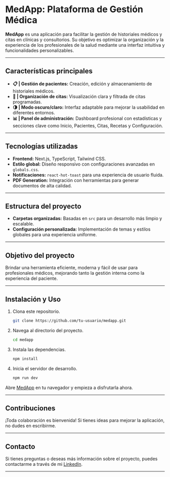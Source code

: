 # **MedApp: Plataforma de Gestión Médica**

**MedApp** es una aplicación para facilitar la gestión de historiales médicos y citas en clínicas y consultorios. Su objetivo es optimizar la organización y la experiencia de los profesionales de la salud mediante una interfaz intuitiva y funcionalidades personalizables.

---

## **Características principales**

- **📋 | Gestión de pacientes:** Creación, edición y almacenamiento de historiales médicos.
- **📅 | Organización de citas:** Visualización clara y filtrada de citas programadas.
- **🌗 | Modo oscuro/claro:** Interfaz adaptable para mejorar la usabilidad en diferentes entornos.
- **📊 | Panel de administración:** Dashboard profesional con estadísticas y secciones clave como Inicio, Pacientes, Citas, Recetas y Configuración.

---

## **Tecnologías utilizadas**

- **Frontend:** Next.js, TypeScript, Tailwind CSS.
- **Estilo global:** Diseño responsivo con configuraciones avanzadas en `globals.css`.
- **Notificaciones:** `react-hot-toast` para una experiencia de usuario fluida.
- **PDF Generation:** Integración con herramientas para generar documentos de alta calidad.

---

## **Estructura del proyecto**

- **Carpetas organizadas:** Basadas en `src` para un desarrollo más limpio y escalable.
- **Configuración personalizada:** Implementación de temas y estilos globales para una experiencia uniforme.

---

## **Objetivo del proyecto**

Brindar una herramienta eficiente, moderna y fácil de usar para profesionales médicos, mejorando tanto la gestión interna como la experiencia del paciente.

---

## **Instalación y Uso**

1. Clona este repositorio.
   ```bash
   git clone https://github.com/tu-usuario/medapp.git
   ```
2. Navega al directorio del proyecto.
   ```bash
   cd medapp
   ```
3. Instala las dependencias.
   ```bash
   npm install
   ```
4. Inicia el servidor de desarrollo.
   ```bash
   npm run dev
   ```
Abre [MedApp](https://themedapp.vercel.app/) en tu navegador y empieza a disfrutarla ahora.

---

## **Contribuciones**

¡Toda colaboración es bienvenida! Si tienes ideas para mejorar la aplicación, no dudes en escribirme.

---

## **Contacto**

Si tienes preguntas o deseas más información sobre el proyecto, puedes contactarme a través de mi [LinkedIn](https://www.linkedin.com/in/edelcopp/).

---
